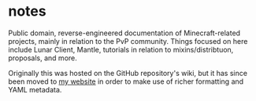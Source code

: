 # notes
Public domain, reverse-engineered documentation of Minecraft-related projects, mainly in relation to the PvP community. Things focused on here include Lunar Client, Mantle, tutorials in relation to mixins/distribtuon, proposals, and more.

Originally this was hosted on the GitHub repository's wiki, but it has since been moved to [my website](https://tomat.dev/projects/uranometrical-notes/home) in order to make use of richer formatting and YAML metadata.
